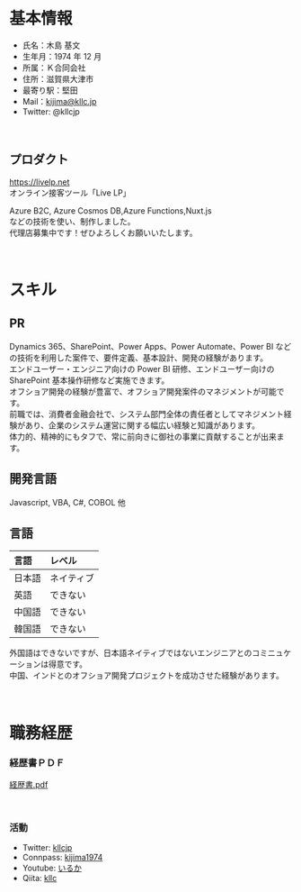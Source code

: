# 基本情報

- 氏名：木島 基文
- 生年月：1974 年 12 月
- 所属：Ｋ合同会社
- 住所：滋賀県大津市
- 最寄り駅：堅田
- Mail：kijima@kllc.jp
- Twitter: @kllcjp

<br />

## プロダクト

https://livelp.net  
オンライン接客ツール「Live LP」

Azure B2C, Azure Cosmos DB,Azure Functions,Nuxt.js  
などの技術を使い、制作しました。  
代理店募集中です！ぜひよろしくお願いいたします。

<br />

# スキル

## PR

Dynamics 365、SharePoint、Power Apps、Power Automate、Power BI などの技術を利用した案件で、要件定義、基本設計、開発の経験があります。  
エンドユーザー・エンジニア向けの Power BI 研修、エンドユーザー向けの SharePoint 基本操作研修など実施できます。  
オフショア開発の経験が豊富で、オフショア開発案件のマネジメントが可能です。  
前職では、消費者金融会社で、システム部門全体の責任者としてマネジメント経験があり、企業のシステム運営に関する幅広い経験と知識があります。  
体力的、精神的にもタフで、常に前向きに御社の事業に貢献することが出来ます。

## 開発言語

Javascript, VBA, C#, COBOL 他

## 言語

| 言語   | レベル     |
| :----- | :--------- |
| 日本語 | ネイティブ |
| 英語   | できない   |
| 中国語 | できない   |
| 韓国語 | できない   |

外国語はできないですが、日本語ネイティブではないエンジニアとのコミニュケーションは得意です。  
中国、インドとのオフショア開発プロジェクトを成功させた経験があります。

<br />

# 職務経歴

### 経歴書ＰＤＦ

[経歴書.pdf](経歴書（木島基文）.pdf)

<br />

### 活動

- Twitter: [kllcjp](https://connpass.com/user/kijima1974/)
- Connpass: [kijima1974](https://connpass.com/user/kijima1974/)
- Youtube: [いるか](https://www.youtube.com/channel/UCo-lpJx0ZwGhRORLefffirA)
- Qiita: [kllc](https://qiita.com/kllc)
